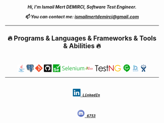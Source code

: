 

<h5 align="center">
  Hi, I'm Ismail Mert DEMIRCI, Software Test Engineer.
  
  📫 You can contact me: <a href="mailto: ismailmertdemirci@gmail.com">ismailmertdemirci@gmail.com</a>
  </p>
  
  <hr>
<h2 align="center">🔥 Programs & Languages & Frameworks & Tools & Abilities 🔥</h2>
<br>
<p align="center">
 <code><img title="Java" height="25" src="https://github.com/IsmailMertDemirci/IsmailMertDemirci/blob/main/images/java-original.svg"></code>
  <code><img title="PostgreSQL" height="25" src="https://github.com/IsmailMertDemirci/IsmailMertDemirci/blob/main/images/Postgresql.svg"></code>
  <code><img title="Git" height="25" src="https://github.com/IsmailMertDemirci/IsmailMertDemirci/blob/main/images/git-original.svg"></code>
  <code><img title="GitHub" height="25" src="https://github.com/IsmailMertDemirci/IsmailMertDemirci/blob/main/images/github.svg"></code>
  <code><img title="Selenium" height="25" src="https://github.com/IsmailMertDemirci/IsmailMertDemirci/blob/main/images/Selenium.png"></code>
  <code><img title="Junit" height="25" src="https://github.com/IsmailMertDemirci/IsmailMertDemirci/blob/main/images/Junit.png"></code>
  <code><img title="TestNG" height="25" src="https://github.com/IsmailMertDemirci/IsmailMertDemirci/blob/main/images/TestNG.png"></code>  
  <code><img title="Cucumber" height="25" src="https://github.com/IsmailMertDemirci/IsmailMertDemirci/blob/main/images/cucumber.png"></code>
  <code><img title="Scrum" height="25" src="https://github.com/IsmailMertDemirci/IsmailMertDemirci/blob/main/images/scrum.png"></code>
  <code><img title="Jira" height="25" src="https://github.com/IsmailMertDemirci/IsmailMertDemirci/blob/main/images/jira.png"></code>  
</p>
<hr>
<h5 align="center">
  <code>
    <a href="https://www.linkedin.com/in/ismailmertdemirci/" title="My LinkedIn Profile"><img height="25" src="https://github.com/IsmailMertDemirci/IsmailMertDemirci/blob/main/images/linkedin.svg"> LinkedIn</a></code>
</h5>
<h5 align="center">
  <code>
    <a href="https://www.discord.com/in/ismailmertdemirci/" title="My Discord Profile"><img height="25" src="https://github.com/IsmailMertDemirci/IsmailMertDemirci/blob/main/images/discord.png"> 6753</a></code>
</h5>



